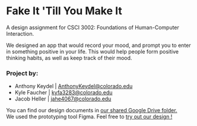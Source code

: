 <head>
  <link rel="shortcut icon" type="image/x-icon" href="favicon.ico">
</head>

# Fake It 'Till You Make It

A design assignment for CSCI 3002: Foundations of Human-Computer Interaction.

We designed an app that would record your mood, and prompt you to enter in something positive in your life. 
This would help people form positive thinking habits, as well as keep track of their mood.

### Project by:
* Anthony Keydel   |   [AnthonyKeydel@colorado.edu](mailto:AnthonyKeydel@colorado.edu)
* Kyle Faucher     |   kyfa3283@colorado.edu
* Jacob Heller     |   jahe4067@colorado.edu

You can find our design documents in [our shared Google Drive folder.](https://drive.google.com/drive/folders/1DvnZiXmrA9gZa9MRPTe5XoLIlBV-TXkd?usp=sharing)  
We used the prototyping tool Figma. Feel free to [try out our design !](https://www.figma.com/file/DEClNdggGmtuoC18Kt58aqHq/Final-Prototype)


<!---
## Welcome to GitHub Pages

You can use the [editor on GitHub](https://github.com/AnthonyKeydel/FITYMA/edit/master/index.md) to maintain and preview the content for your website in Markdown files.

Whenever you commit to this repository, GitHub Pages will run [Jekyll](https://jekyllrb.com/) to rebuild the pages in your site, from the content in your Markdown files.

### Markdown

Markdown is a lightweight and easy-to-use syntax for styling your writing. It includes conventions for

```markdown
Syntax highlighted code block

# Header 1
## Header 2
### Header 3

- Bulleted
- List

1. Numbered
2. List

**Bold** and _Italic_ and `Code` text

[Link](url) and ![Image](src)
```

For more details see [GitHub Flavored Markdown](https://guides.github.com/features/mastering-markdown/).

### Jekyll Themes

Your Pages site will use the layout and styles from the Jekyll theme you have selected in your [repository settings](https://github.com/AnthonyKeydel/FITYMA/settings). The name of this theme is saved in the Jekyll `_config.yml` configuration file.

### Support or Contact

Having trouble with Pages? Check out our [documentation](https://help.github.com/categories/github-pages-basics/) or [contact support](https://github.com/contact) and we’ll help you sort it out.
-->

